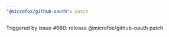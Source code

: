 ```yaml
---
"@microfox/github-oauth": patch
---
```


Triggered by issue #660: release @microfox/github-oauth patch
